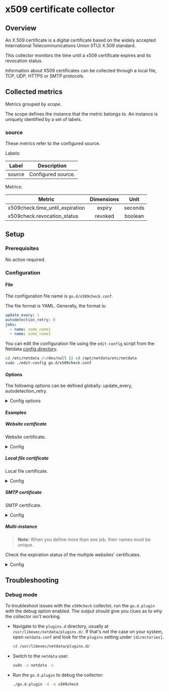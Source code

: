 # x509 certificate collector

## Overview

An X.509 certificate is a digital certificate based on the widely accepted International Telecommunications Union (ITU)
X.509 standard.

This collector monitors the time until a x509 certificate expires and its revocation status.

Information about X509 certificates can be collected through a local file, TCP, UDP, HTTPS or SMTP protocols.

## Collected metrics

Metrics grouped by *scope*.

The scope defines the instance that the metric belongs to. An instance is uniquely identified by a set of labels.

### source

These metrics refer to the configured source.

Labels:

| Label  | Description        |
|--------|--------------------|
| source | Configured source. |

Metrics:

| Metric                          | Dimensions |  Unit   |
|---------------------------------|:----------:|:-------:|
| x509check.time_until_expiration |   expiry   | seconds |
| x509check.revocation_status     |  revoked   | boolean |

## Setup

### Prerequisites

No action required.

### Configuration

#### File

The configuration file name is `go.d/x509check.conf`.

The file format is YAML. Generally, the format is:

```yaml
update_every: 1
autodetection_retry: 0
jobs:
  - name: some_name1
  - name: some_name1
```

You can edit the configuration file using the `edit-config` script from the
Netdata [config directory](https://github.com/netdata/netdata/blob/master/docs/configure/nodes.md#the-netdata-config-directory).

```bash
cd /etc/netdata 2>/dev/null || cd /opt/netdata/etc/netdata
sudo ./edit-config go.d/x509check.conf
```

#### Options

The following options can be defined globally: update_every, autodetection_retry.

<details>
<summary>Config options</summary>

|              Name              | Description                                                                                               | Default | Required |
|:------------------------------:|-----------------------------------------------------------------------------------------------------------|:-------:|:--------:|
|          update_every          | Data collection frequency.                                                                                |    1    |          |
|      autodetection_retry       | Re-check interval in seconds. Zero means not to schedule re-check.                                        |    0    |          |
|             source             | Certificate source. Allowed schemes: https, tcp, tcp4, tcp6, udp, udp4, udp6, file.                       |         |          |
| days_until_expiration_warning  | Number of days before the alarm status is warning.                                                        |   30    |          |
| days_until_expiration_critical | Number of days before the alarm status is critical.                                                       |   15    |          |
|    check_revocation_status     | Whether to check the revocation status of the certificate.                                                |   no    |          |
|            timeout             | SSL connection timeout.                                                                                   |    2    |          |
|        tls_skip_verify         | Server certificate chain and hostname validation policy. Controls whether the client performs this check. |   no    |          |
|             tls_ca             | Certification authority that the client uses when verifying the server's certificates.                    |         |          |
|            tls_cert            | Client TLS certificate.                                                                                   |         |          |
|            tls_key             | Client TLS key.                                                                                           |         |          |

</details>

#### Examples

##### Website certificate

Website certificate.
<details>
<summary>Config</summary>

```yaml
jobs:
  - name: my_site_cert
    source: https://my_site.org:443
```

</details>

##### Local file certificate

Local file certificate.
<details>
<summary>Config</summary>

```yaml
jobs:
  - name: my_file_cert
    source: file:///home/me/cert.pem
```

</details>

##### SMTP certificate

SMTP certificate.
<details>
<summary>Config</summary>

```yaml
jobs:
  - name: my_smtp_cert
    source: smtp://smtp.my_mail.org:587
```

</details>

##### Multi-instance

> **Note**: When you define more than one job, their names must be unique.

Check the expiration status of the multiple websites' certificates.

<details>
<summary>Config</summary>

```yaml
jobs:
  - name: my_site_cert1
    source: https://my_site1.org:443

  - name: my_site_cert2
    source: https://my_site1.org:443

  - name: my_site_cert3
    source: https://my_site3.org:443
```

</details>

## Troubleshooting

### Debug mode

To troubleshoot issues with the `x509check` collector, run the `go.d.plugin` with the debug option enabled. The output
should give you clues as to why the collector isn't working.

- Navigate to the `plugins.d` directory, usually at `/usr/libexec/netdata/plugins.d/`. If that's not the case on
  your system, open `netdata.conf` and look for the `plugins` setting under `[directories]`.

  ```bash
  cd /usr/libexec/netdata/plugins.d/
  ```

- Switch to the `netdata` user.

  ```bash
  sudo -u netdata -s
  ```

- Run the `go.d.plugin` to debug the collector:

  ```bash
  ./go.d.plugin -d -m x509check
  ```
